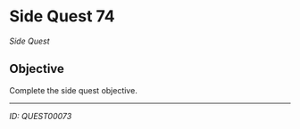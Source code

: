 # Side Quest 74

*Side Quest*

## Objective
Complete the side quest objective.

---
*ID: QUEST00073*